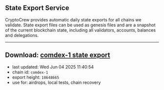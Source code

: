 ## State Export Service
CryptoCrew provides automatic daily state exports for all chains we validate. State export files can be used as genesis files and are a snapshot of the current blockchain state, including all validators, accounts, balances and delegations.

---
**Download: [comdex-1 state export](https://dl-eu2.ccvalidators.com/SERVICE/comdex/comdex-1_export_18648665.json)**
---

- last updated: Wed Jun 04 2025 11:40:54
- chain id: `comdex-1`
- export height: `18648665`
- use for: airdrops, local tests, chain recovery
